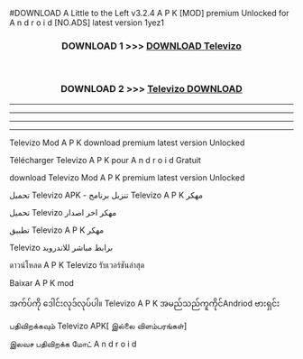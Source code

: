 #DOWNLOAD A Little to the Left v3.2.4 A P K [MOD] premium Unlocked for A n d r o i d [NO.ADS] latest version 1yez1 



<div align="center">

<h3>DOWNLOAD 1 >>> <a href="https://getmod1.web.app/?judule=Btd Battles">DOWNLOAD Televizo </a></h3><br>

<h3>DOWNLOAD 2 >>> <a href="https://getmod1.web.app/?judule=Btd Battles">Televizo  DOWNLOAD </a></h3>

</div>


----------------------------------------------------------

----------------------------------------------------------

----------------------------------------------------------

----------------------------------------------------------


Televizo  Mod A P K download premium latest version Unlocked

Télécharger Televizo  A P K pour A n d r o i d Gratuit

download Televizo  Mod A P K premium latest version Unlocked

تحميل Televizo  APK - تنزيل برنامج Televizo  A P K مهكر

تحميل Televizo  مهكر اخر اصدار

تطبيق Televizo  A P K مهكر

Televizo  برابط مباشر للاندرويد

ดาวน์โหลด A P K Televizo  รับเวอร์ชันล่าสุด

Baixar A P K mod

အက်ပ်ကို ဒေါင်းလုဒ်လုပ်ပါ။ Televizo  A P K အမည်သည်ကူကိုင်Andriod ဗားရှင်း

பதிவிறக்கவும் Televizo  APK[ இல்லை விளம்பரங்கள்] 
 
இலவச பதிவிறக்க மோட் A n d r o i d



